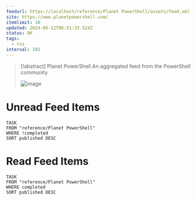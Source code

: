 ```yaml
---
feedurl: https://localhost/reference/Planet PowerShell/assets/feed.xml
site: https://www.planetpowershell.com/
itemlimit: 10
updated: 2024-06-12T06:51:33.524Z
status: OK
tags:
  - rss
interval: 102
---
```


> [!abstract] Planet PowerShell
> An aggregated feed from the PowerShell community
>
> ![image](https://www.planetpowershell.com/Content/Logo.png)
# Unread Feed Items
~~~dataview
TASK
FROM "reference/Planet PowerShell"
WHERE !completed
SORT published DESC
~~~

# Read Feed Items
~~~dataview
TASK
FROM "reference/Planet PowerShell"
WHERE completed
SORT published DESC
~~~
